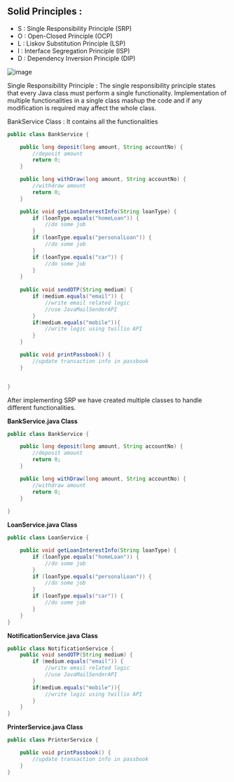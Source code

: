 ## Solid Principles :

- S : Single Responsibility Principle (SRP)
- O : Open-Closed Principle (OCP)
- L : Liskov Substitution Principle (LSP)
- I : Interface Segregation Principle (ISP)
- D : Dependency Inversion Principle (DIP)


![image](https://user-images.githubusercontent.com/23376002/171677669-a6979ca6-6a9c-4932-b1df-2fe0cd62e858.png)


Single Responsibility Principle :
The single responsibility principle states that every Java class must perform a single functionality. Implementation of multiple functionalities in a single class mashup the code and if any modification is required may affect the whole class.


BankService Class : It contains all the functionalities


```java
public class BankService {

    public long deposit(long amount, String accountNo) {
        //deposit amount
        return 0;
    }

    public long withDraw(long amount, String accountNo) {
        //withdraw amount
        return 0;
    }

    public void getLoanInterestInfo(String loanType) {
        if (loanType.equals("homeLoan")) {
            //do some job
        }
        if (loanType.equals("personalLoan")) {
            //do some job
        }
        if (loanType.equals("car")) {
            //do some job
        }
    }
    
    public void sendOTP(String medium) {
        if (medium.equals("email")) {
            //write email related logic
            //use JavaMailSenderAPI
        }
        if(medium.equals("mobile")){
            //write logic using twillio API
        }
    }

    public void printPassbook() {
        //update transaction info in passbook
    }


}
```

After implementing SRP we have created multiple classes to handle different functionalities.

**BankService.java Class**

```java
public class BankService {

    public long deposit(long amount, String accountNo) {
        //deposit amount
        return 0;
    }

    public long withDraw(long amount, String accountNo) {
        //withdraw amount
        return 0;
    }
    
}
```

**LoanService.java Class**


```java
public class LoanService {

    public void getLoanInterestInfo(String loanType) {
        if (loanType.equals("homeLoan")) {
            //do some job
        }
        if (loanType.equals("personalLoan")) {
            //do some job
        }
        if (loanType.equals("car")) {
            //do some job
        }
    }
}
```

**NotificationService.java Class**

```java
public class NotificationService {
    public void sendOTP(String medium) {
        if (medium.equals("email")) {
            //write email related logic
            //use JavaMailSenderAPI
        }
        if(medium.equals("mobile")){
            //write logic using twillio API
        }
    }
}
```

**PrinterService.java Class**

```java
public class PrinterService {

    public void printPassbook() {
        //update transaction info in passbook
    }
}
```





